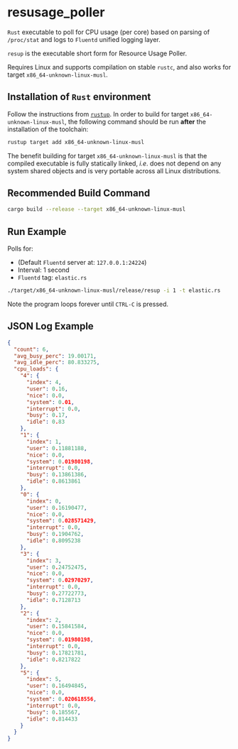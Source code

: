 # resusage_poller

`Rust` executable to poll for CPU usage (per core) based on parsing of
`/proc/stat` and logs to `Fluentd` unified logging layer.

`resup` is the executable short form for Resource Usage Poller.

Requires Linux and supports compilation on stable `rustc`, and also works for
target `x86_64-unknown-linux-musl`.

## Installation of `Rust` environment

Follow the instructions from [`rustup`](https://www.rustup.rs/). In order to
build for target `x86_64-unknown-linux-musl`, the following command should be
run **after** the installation of the toolchain:

```bash
rustup target add x86_64-unknown-linux-musl
```

The benefit building for target `x86_64-unknown-linux-musl` is that the compiled
executable is fully statically linked, _i.e_. does not depend on any system
shared objects and is very portable across all Linux distributions.

## Recommended Build Command

```bash
cargo build --release --target x86_64-unknown-linux-musl
```

## Run Example

Polls for:

* (Default `Fluentd` server at: `127.0.0.1:24224`)
* Interval: 1 second
* `Fluentd` tag: `elastic.rs`

```bash
./target/x86_64-unknown-linux-musl/release/resup -i 1 -t elastic.rs
```

Note the program loops forever until `CTRL-C` is pressed.

## JSON Log Example

```json
{
  "count": 6,
  "avg_busy_perc": 19.00171,
  "avg_idle_perc": 80.833275,
  "cpu_loads": {
    "4": {
      "index": 4,
      "user": 0.16,
      "nice": 0.0,
      "system": 0.01,
      "interrupt": 0.0,
      "busy": 0.17,
      "idle": 0.83
    },
    "1": {
      "index": 1,
      "user": 0.11881188,
      "nice": 0.0,
      "system": 0.01980198,
      "interrupt": 0.0,
      "busy": 0.13861386,
      "idle": 0.8613861
    },
    "0": {
      "index": 0,
      "user": 0.16190477,
      "nice": 0.0,
      "system": 0.028571429,
      "interrupt": 0.0,
      "busy": 0.1904762,
      "idle": 0.8095238
    },
    "3": {
      "index": 3,
      "user": 0.24752475,
      "nice": 0.0,
      "system": 0.02970297,
      "interrupt": 0.0,
      "busy": 0.27722773,
      "idle": 0.7128713
    },
    "2": {
      "index": 2,
      "user": 0.15841584,
      "nice": 0.0,
      "system": 0.01980198,
      "interrupt": 0.0,
      "busy": 0.17821781,
      "idle": 0.8217822
    },
    "5": {
      "index": 5,
      "user": 0.16494845,
      "nice": 0.0,
      "system": 0.020618556,
      "interrupt": 0.0,
      "busy": 0.185567,
      "idle": 0.814433
    }
  }
}
```
